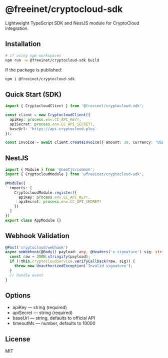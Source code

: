 # @freeinet/cryptocloud-sdk

Lightweight TypeScript SDK and NestJS module for CryptoCloud integration.

## Installation

```bash
# if using npm workspaces
npm run -w @freeinet/cryptocloud-sdk build
```

If the package is published:
```bash
npm i @freeinet/cryptocloud-sdk
```

## Quick Start (SDK)

```ts
import { CryptocloudClient } from '@freeinet/cryptocloud-sdk';

const client = new CryptocloudClient({
  apiKey: process.env.CC_API_KEY!,
  apiSecret: process.env.CC_API_SECRET!,
  baseUrl: 'https://api.cryptocloud.plus'
});

const invoice = await client.createInvoice({ amount: 10, currency: 'USDT' });
```

## NestJS

```ts
import { Module } from '@nestjs/common';
import { CryptocloudModule } from '@freeinet/cryptocloud-sdk';

@Module({
  imports: [
    CryptocloudModule.register({
      apiKey: process.env.CC_API_KEY!,
      apiSecret: process.env.CC_API_SECRET!
    })
  ]
})
export class AppModule {}
```

## Webhook Validation

```ts
@Post('cryptocloud/webhook')
async onWebhook(@Body() payload: any, @Headers('x-signature') sig: string) {
  const raw = JSON.stringify(payload);
  if (!this.cryptocloudService.verifyCallback(raw, sig)) {
    throw new UnauthorizedException('Invalid signature');
  }
  // handle event
}
```

## Options
- apiKey — string (required)
- apiSecret — string (required)
- baseUrl — string, defaults to official API
- timeoutMs — number, defaults to 10000

## License
MIT
